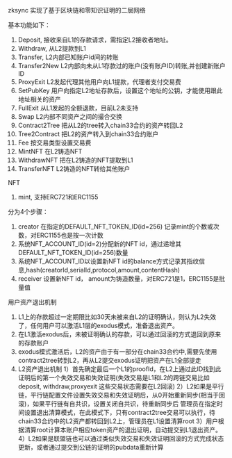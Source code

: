 zksync 实现了基于区块链和零知识证明的二层网络

基本功能如下：
1. Deposit, 接收来自L1的存款请求，需指定L2接收者地址。
2. Withdraw, 从L2提款到L1
3. Transfer, L2内部已知账户id间的转账
4. Transfer2New L2内部向未从L1存款过的账户(没有账户ID)转账,并创建新账户ID
5. ProxyExit L2发起代理其他用户向L1提款，代理者支付交易费
6. SetPubKey 用户向指定L2地址存款后，设置这个地址的公钥，才能使用跟此地址相关的资产
7. FullExit 从L1发起的全额退款，目前L2未支持
8. Swap L2内部不同资产之间的撮合交换
9. Contract2Tree 把从L2的tree转入chain33合约的资产转回L2
10. Tree2Contract 把L2的资产转入到chain33合约账户
11. Fee 按交易类型设置交易费
12. MintNFT 在L2铸造NFT
13. WithdrawNFT 把在L2铸造的NFT提取到L1
14. TransferNFT L2铸造的NFT转给其他账户

NFT
1. mint, 支持ERC721和ERC1155

分为4个步骤：
1. creator 在指定的DEFAULT_NFT_TOKEN_ID(id=256) 记录mint的个数或次数，对ERC1155也是按一次计数
2. 系统NFT_ACCOUNT_ID(id=2)分配新的NFT id，通过递增其DEFAULT_NFT_TOKEN_ID(id=256)数量
3. 系统NFT_ACCOUNT_ID以设置新NFT id的balance方式记录其指纹信息,hash(creatorId,serialId,protocol,amount,contentHash)
4. receiver 设置新NFT id， amount为铸造数量，对ERC721是1，ERC1155是批量值

用户资产退出机制
1. L1上的存款超过一定期限比如30天未被来自L2的证明确认，则认为L2失效了，任何用户可以激活L1层的exodus模式，准备退出资产。 
2. 在L1激活exodus后，未被证明确认的存款，可以通过回滚的方式退回到原来的存款账户
3. exodus模式激活后，L2的资产由于有一部分在chain33合约中,需要先使用contract2tree转到L2，再从L2提交exodus证明把资产在L1全部提走
4. L2资产退出机制
   1）首先确定最后一个L1的proofId，在L2上通过此ID找到此证明后的第一个失效交易和失效证明(失效交易是L1和L2的跨链交易比如deposit,
   withdraw,proxyexit 这些交易状态需要在L2回滚)
   2）L2如果是平行链，平行链配置文件设置失效交易和失效证明后，从0开始重新同步(相当于回滚)，如果平行链有自共识，设置关闭自共识，待重新同步后
   管理员在指定时间设置退出清算模式，在此模式下，只有contract2tree交易可以执行，待chain33合约中的L2资产都转回到L2上，管理员在L1设置清算root
   3）用户根据清算root计算本账户相应token资产的退出证明，自动提交到L1退出资产。
   4）L2如果是联盟链也可以通过类似失效交易和失效证明回滚的方式完成状态更新，或者通过提交到公链的证明的pubdata重新计算